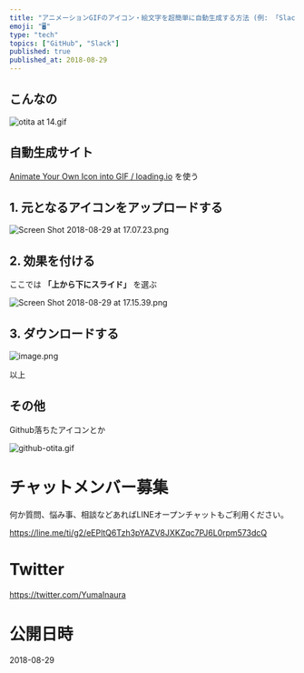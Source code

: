 ```yaml
---
title: "アニメーションGIFのアイコン・絵文字を超簡単に自動生成する方法 (例: 「Slack落ちたアイコン」)"
emoji: "🖥"
type: "tech"
topics: ["GitHub", "Slack"]
published: true
published_at: 2018-08-29
---
```



## こんなの

![otita at 14.gif](https://qiita-image-store.s3.amazonaws.com/0/89618/41bffe39-95bf-9bc5-f518-4030e19543cf.gif)

## 自動生成サイト

[Animate Your Own Icon into GIF / loading.io](https://loading.io/animation/icon) を使う


## 1. 元となるアイコンをアップロードする

![Screen Shot 2018-08-29 at 17.07.23.png](https://qiita-image-store.s3.amazonaws.com/0/89618/0a946bdc-806f-55b6-777d-77f7aa4c81c1.png)

## 2. 効果を付ける

ここでは **「上から下にスライド」** を選ぶ

![Screen Shot 2018-08-29 at 17.15.39.png](https://qiita-image-store.s3.amazonaws.com/0/89618/9ab034fa-3a29-2ee8-26e3-f9ab47f863b5.png)

## 3. ダウンロードする

![image.png](https://qiita-image-store.s3.amazonaws.com/0/89618/aa8b4f66-4fd8-e661-f56e-49d02065f4d5.png)

以上

## その他

Github落ちたアイコンとか

![github-otita.gif](https://qiita-image-store.s3.amazonaws.com/0/89618/84217a6e-f442-9ce6-295c-385aef41b1cd.gif)












<!-- Update From Qiita API -->

# チャットメンバー募集


何か質問、悩み事、相談などあればLINEオープンチャットもご利用ください。

https://line.me/ti/g2/eEPltQ6Tzh3pYAZV8JXKZqc7PJ6L0rpm573dcQ





# Twitter


https://twitter.com/YumaInaura


<!-- Update From Qiita API -->



# 公開日時

2018-08-29
